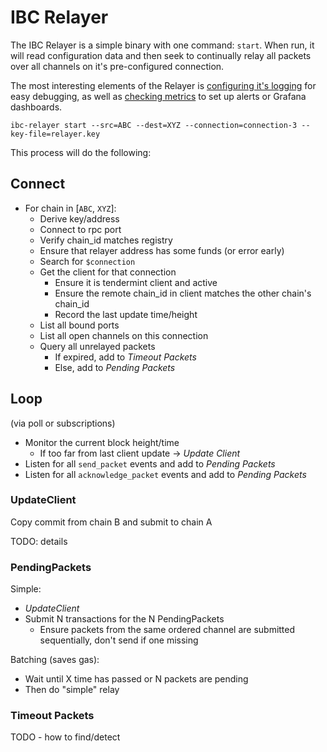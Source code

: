 # IBC Relayer

The IBC Relayer is a simple binary with one command: `start`. When run, it will read configuration
data and then seek to continually relay all packets over all channels on it's pre-configured connection.

The most interesting elements of the Relayer is [configuring it's logging](./logging.md) for easy debugging,
as well as [checking metrics](./metrics.md) to set up alerts or Grafana dashboards.

`ibc-relayer start --src=ABC --dest=XYZ --connection=connection-3 --key-file=relayer.key`

This process will do the following:

## Connect

- For chain in [`ABC`, `XYZ`]:
  - Derive key/address
  - Connect to rpc port
  - Verify chain_id matches registry
  - Ensure that relayer address has some funds (or error early)
  - Search for `$connection`
  - Get the client for that connection
    - Ensure it is tendermint client and active
    - Ensure the remote chain_id in client matches the other chain's chain_id
    - Record the last update time/height
  - List all bound ports
  - List all open channels on this connection
  - Query all unrelayed packets
    - If expired, add to _Timeout Packets_
    - Else, add to _Pending Packets_

## Loop

(via poll or subscriptions)

- Monitor the current block height/time
  - If too far from last client update -> _Update Client_
- Listen for all `send_packet` events and add to _Pending Packets_
- Listen for all `acknowledge_packet` events and add to _Pending Packets_

### UpdateClient

Copy commit from chain B and submit to chain A

TODO: details

### PendingPackets

Simple:

- _UpdateClient_
- Submit N transactions for the N PendingPackets
  - Ensure packets from the same ordered channel are submitted sequentially, don't send if one missing

Batching (saves gas):

- Wait until X time has passed or N packets are pending
- Then do "simple" relay

### Timeout Packets

TODO - how to find/detect
